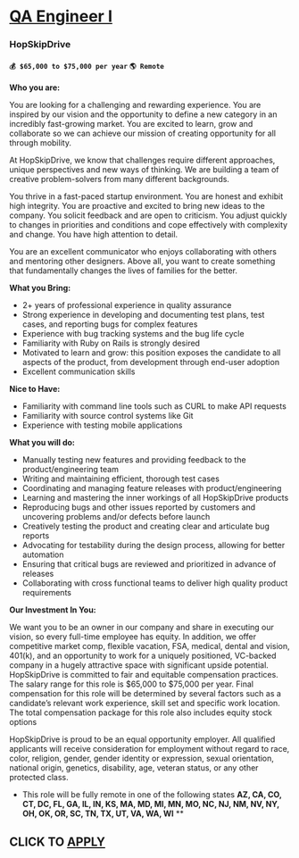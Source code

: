 # [QA Engineer I](https://www.remotewlb.com/apply/qa-engineer-i-118035)  
### HopSkipDrive  
#### `💰 $65,000 to $75,000 per year` `🌎 Remote `  

**Who you are:**

You are looking for a challenging and rewarding experience. You are inspired by our vision and the opportunity to define a new category in an incredibly fast-growing market. You are excited to learn, grow and collaborate so we can achieve our mission of creating opportunity for all through mobility.

At HopSkipDrive, we know that challenges require different approaches, unique perspectives and new ways of thinking. We are building a team of creative problem-solvers from many different backgrounds.

You thrive in a fast-paced startup environment. You are honest and exhibit high integrity. You are proactive and excited to bring new ideas to the company. You solicit feedback and are open to criticism. You adjust quickly to changes in priorities and conditions and cope effectively with complexity and change. You have high attention to detail.

You are an excellent communicator who enjoys collaborating with others and mentoring other designers. Above all, you want to create something that fundamentally changes the lives of families for the better.

**What you Bring:**

  * 2+ years of professional experience in quality assurance
  * Strong experience in developing and documenting test plans, test cases, and reporting bugs for complex features
  * Experience with bug tracking systems and the bug life cycle
  * Familiarity with Ruby on Rails is strongly desired
  * Motivated to learn and grow: this position exposes the candidate to all aspects of the product, from development through end-user adoption
  * Excellent communication skills

**Nice to Have:**

  * Familiarity with command line tools such as CURL to make API requests
  * Familiarity with source control systems like Git
  * Experience with testing mobile applications

**What you will do:**

  * Manually testing new features and providing feedback to the product/engineering team
  * Writing and maintaining efficient, thorough test cases
  * Coordinating and managing feature releases with product/engineering
  * Learning and mastering the inner workings of all HopSkipDrive products
  * Reproducing bugs and other issues reported by customers and uncovering problems and/or defects before launch
  * Creatively testing the product and creating clear and articulate bug reports
  * Advocating for testability during the design process, allowing for better automation
  * Ensuring that critical bugs are reviewed and prioritized in advance of releases
  * Collaborating with cross functional teams to deliver high quality product requirements

**Our Investment In You:**

We want you to be an owner in our company and share in executing our vision, so every full-time employee has equity. In addition, we offer competitive market comp, flexible vacation, FSA, medical, dental and vision, 401(k), and an opportunity to work for a uniquely positioned, VC-backed company in a hugely attractive space with significant upside potential. HopSkipDrive is committed to fair and equitable compensation practices. The salary range for this role is $65,000 to $75,000 per year. Final compensation for this role will be determined by several factors such as a candidate’s relevant work experience, skill set and specific work location. The total compensation package for this role also includes equity stock options

HopSkipDrive is proud to be an equal opportunity employer. All qualified applicants will receive consideration for employment without regard to race, color, religion, gender, gender identity or expression, sexual orientation, national origin, genetics, disability, age, veteran status, or any other protected class.

* This role will be fully remote in one of the following states **AZ, CA, CO, CT, DC, FL, GA, IL, IN, KS, MA, MD, MI, MN, MO, NC, NJ, NM, NV, NY, OH, OK, OR, SC, TN, TX, UT, VA, WA, WI** **

  
## CLICK TO [APPLY](https://www.remotewlb.com/apply/qa-engineer-i-118035)

